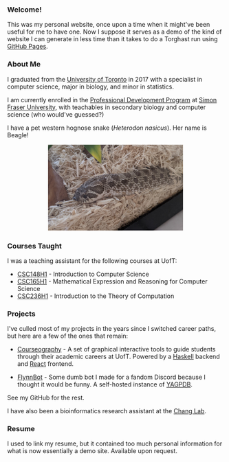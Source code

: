 ### Welcome!

This was my personal website, once upon a time when it might've been useful for me to have one. Now I suppose it serves as a demo of the kind of website I can generate in less time than it takes to do a Torghast run using [GitHub Pages](https://pages.github.com).

### About Me

I graduated from the [University of Toronto](https://www.utoronto.ca/) in 2017 with a specialist in computer science, major in biology, and minor in statistics.

I am currently enrolled in the [Professional Development Program](https://www.sfu.ca/education/teachersed/programs/pdp/overview.html) at [Simon Fraser University](https://www.sfu.ca/), with teachables in secondary biology and computer science (who would've guessed?)

I have a pet western hognose snake (_Heterodon nasicus_). Her name is Beagle!

<div style="text-align: center;">
	<a href="/assets/beagle.jpg">
		<img src="/assets/beagle.jpg" height="200">
	</a>
</div>


### Courses Taught

I was a teaching assistant for the following courses at UofT:

- [CSC148H1](https://artsci.calendar.utoronto.ca/section/Computer-Science#courses) - Introduction to Computer Science
- [CSC165H1](https://artsci.calendar.utoronto.ca/section/Computer-Science#courses) - Mathematical Expression and Reasoning for Computer Science
- [CSC236H1](https://artsci.calendar.utoronto.ca/section/Computer-Science#courses) - Introduction to the Theory of Computation


### Projects

I've culled most of my projects in the years since I switched career paths, but here are a few of the ones that remain:

- [Courseography](https://courseography.cdf.toronto.edu/graph) - A set of graphical interactive tools to guide students through their academic careers at UofT. Powered by a [Haskell](https://www.haskell.org/) backend and [React](https://reactjs.org/) frontend.

- [FlynnBot](https://discord.com/developers/applications/770906949898338305/information) - Some dumb bot I made for a fandom Discord because I thought it would be funny. A self-hosted instance of [YAGPDB](https://yagpdb.xyz/).

See my GitHub for the rest.

I have also been a bioinformatics research assistant at the [Chang Lab](https://chang.eeb.utoronto.ca/).


### Resume

I used to link my resume, but it contained too much personal information for what is now essentially a demo site. Available upon request.
